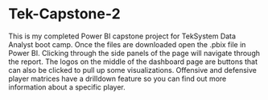 # Tek-Capstone-2

This is my completed Power BI capstone project for TekSystem Data Analyst boot camp. Once the files are downloaded open the .pbix file in Power BI. Clicking through the side panels of the page will navigate through the report. The logos on the middle of the dashboard page are buttons that can also be clicked to pull up some visualizations. Offensive and defensive player matrices have a drilldown feature so you can find out more information about a specific player.
